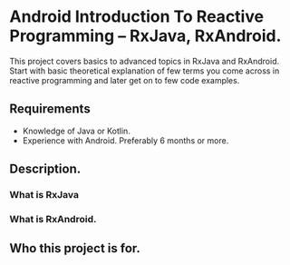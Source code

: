 # Android Introduction To Reactive Programming – RxJava, RxAndroid.
This project covers basics to advanced topics in RxJava and RxAndroid. Start with basic theoretical explanation of few terms you come across in reactive programming and later get on to few code examples.
## Requirements
* Knowledge of Java or Kotlin.
* Experience with Android. Preferably 6 months or more.
## Description.
### What is RxJava
### What is RxAndroid.
## Who this project is for.

